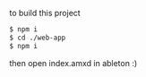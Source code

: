 to build this project

```bash
$ npm i
$ cd ./web-app
$ npm i
```

then open index.amxd in ableton :)

